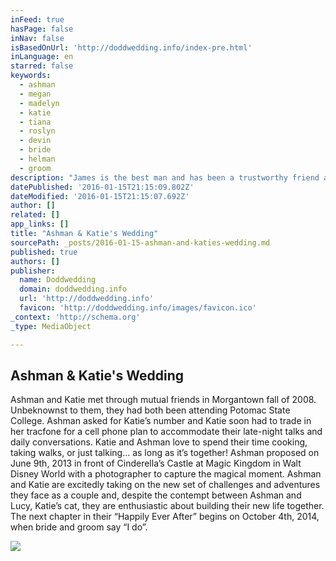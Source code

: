 ```yaml
---
inFeed: true
hasPage: false
inNav: false
isBasedOnUrl: 'http://doddwedding.info/index-pre.html'
inLanguage: en
starred: false
keywords:
  - ashman
  - megan
  - madelyn
  - katie
  - tiana
  - roslyn
  - devin
  - bride
  - helman
  - groom
description: "James is the best man and has been a trustworthy friend and like a brother to the groom. From soccer to bowling, elementary school to college, he has always been there for Ashman and had his back. Many of Ashman's best memories are shared with James and he couldn't imagine a more suitable best man."
datePublished: '2016-01-15T21:15:09.802Z'
dateModified: '2016-01-15T21:15:07.692Z'
author: []
related: []
app_links: []
title: "Ashman & Katie's Wedding"
sourcePath: _posts/2016-01-15-ashman-and-katies-wedding.md
published: true
authors: []
publisher:
  name: Doddwedding
  domain: doddwedding.info
  url: 'http://doddwedding.info'
  favicon: 'http://doddwedding.info/images/favicon.ico'
_context: 'http://schema.org'
_type: MediaObject

---
```

<article style=""><h1>Ashman &amp; Katie's Wedding</h1><p>Ashman and Katie met through mutual friends in Morgantown fall of 2008.  Unbeknownst to them, they had both been attending Potomac State College.  Ashman asked for Katie’s number and Katie soon had to trade in her tracfone for a cell phone plan to accommodate their late-night talks and daily conversations.  Katie and Ashman love to spend their time cooking, taking walks, or just talking… as long as it’s together!  Ashman proposed on June 9th, 2013 in front of Cinderella’s Castle at Magic Kingdom in Walt Disney World with a photographer to capture the magical moment.  Ashman and Katie are excitedly taking on the new set of challenges and adventures they face as a couple and, despite the contempt between Ashman and Lucy, Katie’s cat, they are enthusiastic about building their new life together.  The next chapter in their “Happily Ever After” begins on October 4th, 2014, when bride and groom say “I do”.</p><img src="https://s3-us-west-2.amazonaws.com/the-grid-img/p/6f0e0271fe6af6a4f9925801cb90ea1ce368ab34.jpg" /></article>